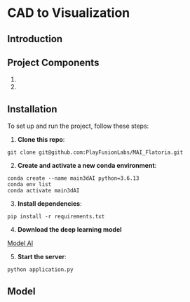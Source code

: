 # CAD to  Visualization

## Introduction


## Project Components


1.  

2. 
## Installation

To set up and run the project, follow these steps:

1.  **Clone this repo**:

```
git clone git@github.com:PlayFusionLabs/MAI_Flatoria.git

```

2.  **Create and activate a new conda environment**:

```
conda create --name main3dAI python=3.6.13
conda env list
conda activate main3dAI

```
3.  **Install dependencies**:
```
pip install -r requirements.txt
```

4.  **Download the deep learning model** 

[Model AI ](https://drive.google.com/file/....TODO)

5.  **Start the server**:

```
python application.py

```

## Model 

